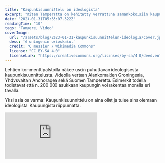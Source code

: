 ```yaml
---
title: "Kaupunkisuunnittelu on ideologista"
excerpt: "Miten Tamperetta on kehitetty verrattuna samankokoisiin kaupunkeihin USA:ssa tai Alankomaissa?"
date: "2023-01-31T05:35:07.322Z"
readingTime: "10"
tags: "Tampere, Video"
coverImage:
  url: "/assets/blog/2023-01-31-kaupunkisuunnittelun-ideologia/cover.jpeg"
  desc: "Groningenin ostoskatu."
  credit: "C messier / Wikimedia Commons"
  license: "CC BY-SA 4.0"
  licenseLink: "https://creativecommons.org/licenses/by-sa/4.0/deed.en"
---
```


Lehtien kommenttipalstoilla näkee usein puhuttavan ideologisesta kaupunkisuunnittelusta. Videolla vertaan Alankomaiden Groningenia, Yhdysvaltain Anchoragea sekä Suomen Tamperetta. Esimerkit todella todistavat että n. 200 000 asukkaan kaupungin voi rakentaa monella eri tavalla.

Yksi asia on varma: Kaupunkisuunnittelu on aina ollut ja tulee aina olemaan ideologista. Kaupungista riippumatta.

<iframe src="https://www.youtube.com/embed/jaHvLNhJtjY" title="YouTube video player" frameborder="0" allow="accelerometer; autoplay; clipboard-write; encrypted-media; gyroscope; picture-in-picture; web-share" allowfullscreen></iframe>

